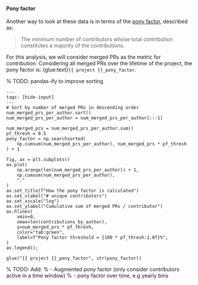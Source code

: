 #### Pony factor

Another way to look at these data is in terms of the
[pony factor](https://ke4qqq.wordpress.com/2015/02/08/pony-factor-math/),
described as:

> The minimum number of contributors whose total contribution constitutes a
> majority of the contributions.

For this analysis, we will consider merged PRs as the metric for contribution.
Considering all merged PRs over the lifetime of the project, the pony factor
is: {glue:text}`{{ project }}_pony_factor`.

% TODO: pandas-ify to improve sorting

```{code-cell}
---
tags: [hide-input]
---
# Sort by number of merged PRs in descending order
num_merged_prs_per_author.sort()
num_merged_prs_per_author = num_merged_prs_per_author[::-1]

num_merged_prs = num_merged_prs_per_author.sum()
pf_thresh = 0.5
pony_factor = np.searchsorted(
    np.cumsum(num_merged_prs_per_author), num_merged_prs * pf_thresh
) + 1

fig, ax = plt.subplots()
ax.plot(
    np.arange(len(num_merged_prs_per_author)) + 1,
    np.cumsum(num_merged_prs_per_author),
    "."
)
ax.set_title(f"How the pony factor is calculated")
ax.set_xlabel("# unique contributors")
ax.set_xscale("log")
ax.set_ylabel("Cumulative sum of merged PRs / contributor")
ax.hlines(
    xmin=0,
    xmax=len(contributions_by_author),
    y=num_merged_prs * pf_thresh,
    color="tab:green",
    label=f"Pony factor threshold = {100 * pf_thresh:1.0f}%",
)
ax.legend();

glue("{{ project }}_pony_factor", str(pony_factor))
```

% TODO: Add:
% - Augmented pony factor (only consider contributors active in a time window)
% - pony factor over time, e.g yearly bins

[^master_to_main]: i.e. `master` or `main`.

[^only_active]: This only includes PRs from users with an active GitHub account.
